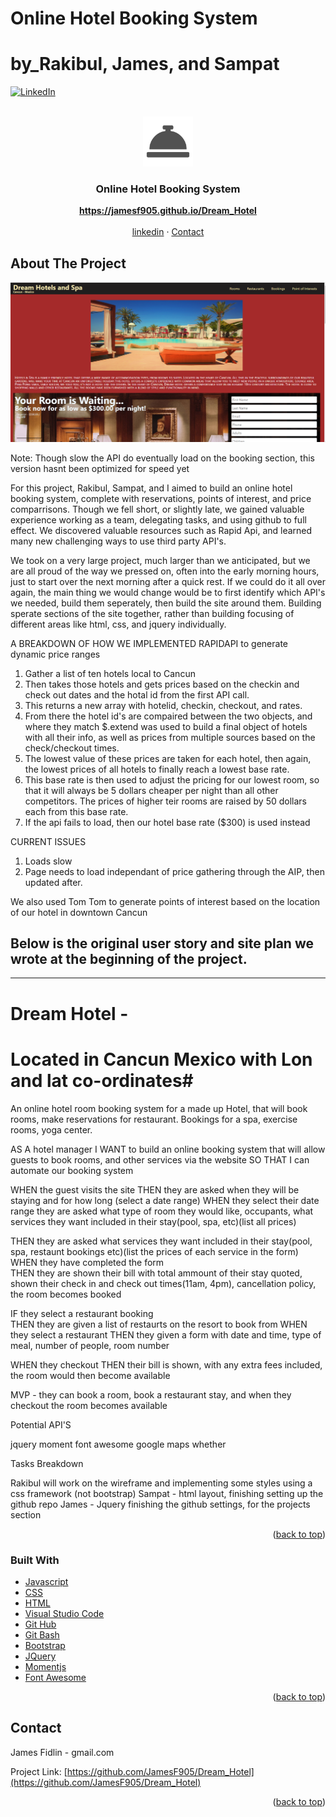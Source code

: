 # Online Hotel Booking System
# by_Rakibul, James, and Sampat

<div id="top"></div>

[![LinkedIn][linkedin-shield]][linkedin-url]



<br />
<div align="center">
  <a href="https://github.com/JamesF905/Dream_Hotel">
    <img src="assets/images/logo.png" alt="Logo" width="80" height="80">
  </a>

  <h3 align="center">Online Hotel Booking System</h3>

  <p align="center">
    <a href="https://jamesf905.github.io/Dream_Hotel"><strong>https://jamesf905.github.io/Dream_Hotel</strong></a>
    <br />
    <br />
    <a href="https://www.linkedin.com/in/james-fidlin-98853a239/">linkedin</a>
    ·
    <a href="www.gmail.com">Contact</a>
  </p>
</div>

## About The Project

[![Online Hotel Booking System][product-screenshot]](https://jamesf905.github.io/Dream_Hotel)

Note: Though slow the API do eventually load on the booking section, this version hasnt been optimized for speed yet

For this project, Rakibul, Sampat, and I aimed to build an online hotel booking system, complete with reservations, points of interest, and price comparrisons. Though we fell short, or slightly late, we gained valuable experience working as a team, delegating tasks, and using github to full effect. We discovered valuable resources such as Rapid Api, and learned many new challenging ways to use third party API's. 

We took on a very large project, much larger than we anticipated, but we are all proud of the way we pressed on, often into the early morning hours, just to start over the next morning after a quick rest. If we could do it all over again, the main thing we would change would be to first identify which API's we needed, build them seperately, then build the site around them. Building sperate sections of the site together, rather than building focusing of different areas like html, css, and jquery individually.

A BREAKDOWN OF HOW WE IMPLEMENTED RAPIDAPI to generate dynamic price ranges

1) Gather a list of ten hotels local to Cancun
2) Then takes those hotels and gets prices based on the checkin and check out dates and the hotal id from the first API call.
3) This returns a new array with hotelid, checkin, checkout, and rates.
4) From there the hotel id's are compaired between the two objects, and where they match $.extend was used to build a final object of hotels with all their info, as well as prices from multiple sources based on the check/checkout times.
5) The lowest value of these prices are taken for each hotel, then again, the lowest prices of all hotels to finally reach a lowest base rate.
6) This base rate is then used to adjust the pricing for our lowest room, so that it will always be 5 dollars cheaper per night than all other competitors. The prices of higher teir rooms are raised by 50 dollars each from this base rate.
7) If the api fails to load, then our hotel base rate ($300) is used instead

CURRENT ISSUES
1) Loads slow
2) Page needs to load independant of price gathering through the AIP, then updated after.

We also used Tom Tom to generate points of interest based on the location of our hotel in downtown Cancun

Below is the original user story and site plan we wrote at the beginning of the project.
-----------------------------------------------------------------------------------------------------------------------
-----------------------------------------------------------------------------------------------------------------------

# Dream Hotel - #
# Located in Cancun Mexico with Lon and lat co-ordinates#

An online hotel room booking system for a made up Hotel, that will book rooms, make reservations for restaurant. Bookings for a spa, exercise rooms, yoga center.

AS A hotel manager
I WANT to build an online booking system that will allow guests to book rooms, and other services via the website
SO THAT I can automate our booking system

WHEN the guest visits the site
THEN they are asked when they will be staying and for how long (select a date range)
WHEN they select their date range they are asked what type of room they would like, occupants, what services they want included in their stay(pool, spa, etc)(list all prices)

THEN they are asked what services they want included in their stay(pool, spa, restaunt bookings etc)(list the prices of each service in the form)
WHEN they have completed the form  
THEN they are shown their bill with total ammount of their stay quoted, shown their check in and check out times(11am, 4pm), cancellation policy, the room becomes booked

IF they select a restaurant booking  
THEN they are given a list of restaurts on the resort to book from
WHEN they select a restaurant
THEN they given a form with date and time, type of meal, number of people, room number

WHEN they checkout 
THEN their bill is shown, with any extra fees included, the room would then become available

MVP - they can book a room, book a restaurant stay, and when they checkout the room becomes available

Potential API'S

jquery
moment
font awesome
google maps
whether 


Tasks Breakdown
 
Rakibul will work on the wireframe and implementing some styles using a css framework (not bootstrap)
Sampat - html layout, finishing setting up the github repo
James - Jquery finishing the github settings, for the projects section



<p align="right">(<a href="#top">back to top</a>)</p>


### Built With

* [Javascript](https://www.javascript.com/)
* [CSS](https://developer.mozilla.org/en-US/docs/Web/CSS)
* [HTML](https://developer.mozilla.org/en-US/docs/Web/HTML)
* [Visual Studio Code](https://code.visualstudio.com/)
* [Git Hub](https://github.com/)
* [Git Bash](https://git-scm.com/)
* [Bootstrap](https://getbootstrap.com/docs/3.3/)
* [JQuery](https://git-scm.com/)
* [Momentjs](https://momentjs.com/)
* [Font Awesome](https://fontawesome.com/icons)

<p align="right">(<a href="#top">back to top</a>)</p>


## Contact

James Fidlin - gmail.com

Project Link: [https://github.com/JamesF905/Dream_Hotel](https://github.com/JamesF905/Dream_Hotel)

<p align="right">(<a href="#top">back to top</a>)</p>



[linkedin-shield]: https://img.shields.io/badge/-LinkedIn-black.svg?style=for-the-badge&logo=linkedin&colorB=555
[linkedin-url]: https://www.linkedin.com/in/james-fidlin-98853a239/
[product-screenshot]: assets/images/Project_Screenshot.png



